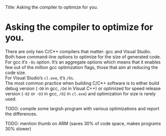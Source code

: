Title: Asking the compiler to optimize for you.

Asking the compiler to optimize for you.
========================================

There are only two C/C*+ compilers that matter: gcc and Visual Studio.
Both have command-line options to optimize for the size of generated
code.
\
For gcc it’s `-Os` option. It’s an aggregate options which means that it
enables few out of the million gcc optimization flags, those that aim at
reducing the code size.
\
For Visual Studio’s `cl.exe`, it’s `/Os`.
\
The most common practice when building C/C*+ software is to either build
debug version (`-O0` in gcc, `/Od` in Visual C++) or optimized for speed
release version (`-O2` or `-O3` in gcc, `/O2` in `cl.exe`) and
optimization for size is rarely used.

TODO: compile some largish program with various optimizations and report
the differences.

TODO: mention thumb on ARM (saves 30% of code space, makes programs 30%
slower)
